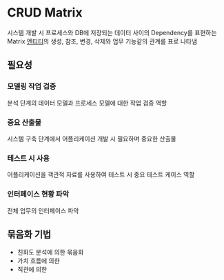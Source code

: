 # CRUD Matrix
시스템 개발 시 프로세스와 DB에 저장되는 데이터 사이의 Dependency를 표현하는 Matrix
[엔티티](CS/DB/Entity.md)의 생성, 참조, 변경, 삭제와 업무 기능같의 관계를 표로 나타냄

## 필요성
### 모델링 작업 검증
분석 단계의 데이터 모델과 프로세스 모델에 대한 작업 검증 역할

### 중요 산출물
시스템 구축 단계에서 어플리케이션 개발 시 필요하며 중요한 산출물

### 테스트 시 사용
어플리케이션을 객관적 자료를 사용하여 테스트 시 중요 테스트 케이스 역할

### 인터페이스 현황 파악
전체 업무의 인터페이스 파악

## 묶음화 기법
- 친화도 분석에 의한 묶음화
- 가치 흐름에 의한
- 직관에 의한